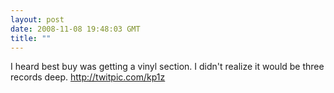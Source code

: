 ```yaml
---
layout: post
date: 2008-11-08 19:48:03 GMT
title: ""
---
```

I heard best buy was getting a vinyl section. I didn't realize it would be three records deep. http://twitpic.com/kp1z